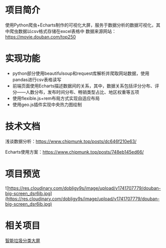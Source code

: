 # 项目简介
使用Python爬虫+Echarts制作的可视化大屏，服务于数据分析的数据可视化，其中爬虫数据以csv格式存储在excel表格中
数据来源网站：https://movie.douban.com/top250

# 实现功能
- python部分使用beautifulsoup和request库解析并爬取网站数据，使用pandas进行csv表格读写
- 前端页面使用Echarts描述数据间的关系，其中，数据关系包括评分分布、评分——人数分布，发布时间分布、畅销类型占比、地区权重等五项
- 使用flexible.js+rem布局方式实现自适应布局
- 使用geo.js插件实现中央热力图绘制

# 技术文档
浅谈数据分析：https://www.chipmunk.top/posts/dc646f210e63/

Echarts使用方案：https://www.chipmunk.top/posts/748eb145ed66/

# 项目预览
![https://res.cloudinary.com/dobligy9s/image/upload/v1741707779/douban-big-screen_dsr6ib.jpg](https://res.cloudinary.com/dobligy9s/image/upload/v1741707779/douban-big-screen_dsr6ib.jpg)

# 相关项目
[智能垃圾分类大屏](https://github.com/chipmunk1222/waste-sorting-frontend?tab=readme-ov-file)
